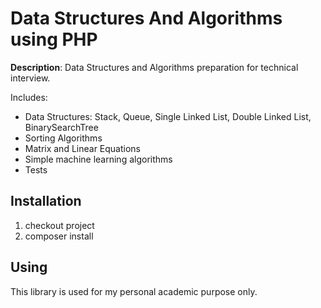 Data Structures And Algorithms using PHP
========================================

**Description**: Data Structures and Algorithms preparation for technical interview. 

Includes:
 - Data Structures: Stack, Queue, Single Linked List, Double Linked List, BinarySearchTree
 - Sorting Algorithms
 - Matrix and Linear Equations
 - Simple machine learning algorithms
 - Tests
 
## Installation

1. checkout project
2. composer install

## Using

This library is used for my personal academic purpose only.